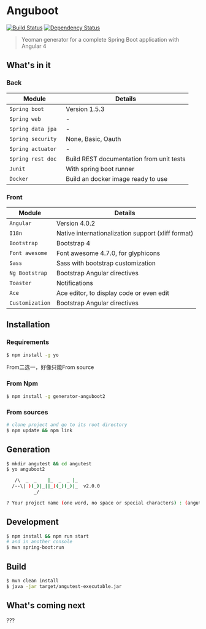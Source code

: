 # Anguboot

[![Build Status](https://travis-ci.org/fonimus/anguboot2.svg?branch=master)](https://travis-ci.org/fonimus/anguboot2)
[![Dependency Status](https://www.versioneye.com/user/projects/58fb201b710da2402c670588/badge.svg)](https://www.versioneye.com/user/projects/58fb201b710da2402c670588)

> Yeoman generator for a complete Spring Boot application with Angular 4

## What's in it

### Back

Module | Details
--- | ---
`Spring boot` | Version 1.5.3
`Spring web` | -
`Spring data jpa` | -
`Spring security ` | None, Basic, Oauth
`Spring actuator` | -
`Spring rest doc` | Build REST documentation from unit tests
`Junit` | With spring boot runner
`Docker` | Build an docker image ready to use

### Front

Module | Details
--- | ---
`Angular` | Version 4.0.2
`I18n` | Native internationalization support (xliff format)
`Bootstrap` | Bootstrap 4
`Font awesome` | Font awesome 4.7.0, for glyphicons
`Sass` | Sass with bootstrap customization
`Ng Bootstrap` | Bootstrap Angular directives
`Toaster` | Notifications
`Ace` | Ace editor, to display code or even edit
`Customization` | Bootstrap Angular directives

## Installation

### Requirements

```bash
$ npm install -g yo
```

From二选一，好像只能From source
### From Npm

```bash
$ npm install -g generator-anguboot2
```

### From sources

```bash
# clone project and go to its root directory
$ npm update && npm link
```

## Generation

```bash
$ mkdir angutest && cd angutest
$ yo anguboot2

   /\  _  _    |_  _  _ |_
  /--\| )(_)|_||_)(_)(_)|_  v2.0.0
          _/

? Your project name (one word, no space or special characters) : (angutest2)
```

## Development

```bash
$ npm install && npm run start
# and in another console
$ mvn spring-boot:run
```

## Build

```bash
$ mvn clean install
$ java -jar target/angutest-executable.jar
```

## What's coming next

???
